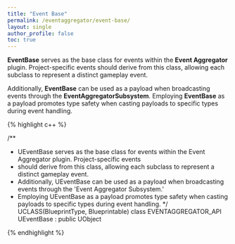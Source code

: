 ```yaml
---
title: "Event Base"
permalink: /eventaggregator/event-base/
layout: single
author_profile: false
toc: true
---
```


**EventBase** serves as the base class for events within the **Event Aggregator** plugin. 
Project-specific events should derive from this class, allowing each subclass to represent a distinct gameplay event.

Additionally, **EventBase** can be used as a payload when broadcasting events through the **EventAggregatorSubsystem**. 
Employing **EventBase** as a payload promotes type safety when casting payloads to specific types during event handling.

{% highlight c++ %}

/**
 * UEventBase serves as the base class for events within the Event Aggregator plugin. Project-specific events
 * should derive from this class, allowing each subclass to represent a distinct gameplay event.
 * Additionally, UEventBase can be used as a payload when broadcasting events through the 'Event Aggregator Subsystem.'
 * Employing UEventBase as a payload promotes type safety when casting payloads to specific types during event handling.
 */
UCLASS(BlueprintType, Blueprintable)
class EVENTAGGREGATOR_API UEventBase : public UObject

{% endhighlight %}